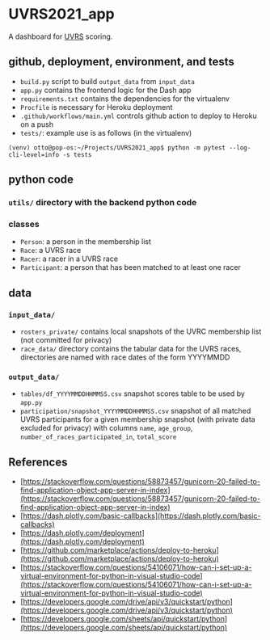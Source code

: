 # UVRS2021_app
A dashboard for [UVRS](https://uppervalleyrunningclub.org/2021-upper-valley-running-series) scoring.

## github, deployment, environment, and tests
* `build.py` script to build `output_data` from `input_data`
* `app.py` contains the frontend logic for the Dash app
* `requirements.txt` contains the dependencies for the virtualenv
* `Procfile` is necessary for Heroku deployment
* `.github/workflows/main.yml` controls github action to deploy to Heroku on a push
* `tests/`: example use is as follows (in the virtualenv)
```
(venv) otto@pop-os:~/Projects/UVRS2021_app$ python -m pytest --log-cli-level=info -s tests
```

## python code
### `utils/` directory with the backend python code
### classes
* `Person`: a person in the membership list
* `Race`: a UVRS race
* `Racer`: a racer in a UVRS race
* `Participant`: a person that has been matched to at least one racer

## data

### `input_data/`
* `rosters_private/` contains local snapshots of the UVRC membership list (not committed for privacy)
* `race_data/` directory contains the tabular data for the UVRS races, directories are named with race dates of the form YYYYMMDD

### `output_data/`
* `tables/df_YYYYMMDDHHMMSS.csv` snapshot scores table to be used by `app.py`
* `participation/snapshot_YYYYMMDDHHMMSS.csv` snapshot of all matched UVRS participants for a given membership snapshot (with private data excluded for privacy) with columns `name`, `age_group`, `number_of_races_participated_in`, `total_score`

## References
* [https://stackoverflow.com/questions/58873457/gunicorn-20-failed-to-find-application-object-app-server-in-index](https://stackoverflow.com/questions/58873457/gunicorn-20-failed-to-find-application-object-app-server-in-index)
* [https://dash.plotly.com/basic-callbacks](https://dash.plotly.com/basic-callbacks)
* [https://dash.plotly.com/deployment](https://dash.plotly.com/deployment)
* [https://github.com/marketplace/actions/deploy-to-heroku](https://github.com/marketplace/actions/deploy-to-heroku)
* [https://stackoverflow.com/questions/54106071/how-can-i-set-up-a-virtual-environment-for-python-in-visual-studio-code](https://stackoverflow.com/questions/54106071/how-can-i-set-up-a-virtual-environment-for-python-in-visual-studio-code)
* [https://developers.google.com/drive/api/v3/quickstart/python](https://developers.google.com/drive/api/v3/quickstart/python)
* [https://developers.google.com/sheets/api/quickstart/python](https://developers.google.com/sheets/api/quickstart/python)
